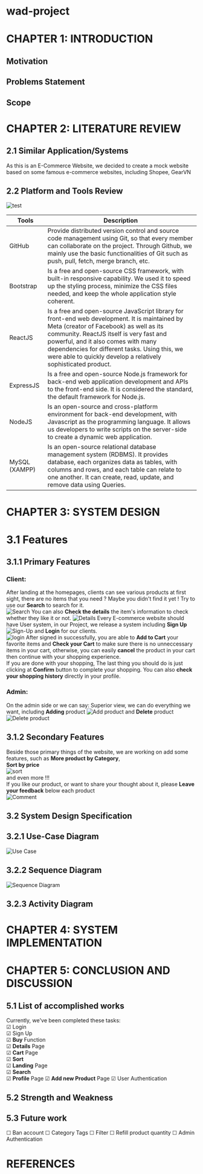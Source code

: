 # wad-project
# CHAPTER 1: INTRODUCTION
## Motivation
## Problems Statement
## Scope
# CHAPTER 2: LITERATURE REVIEW
## 2.1 Similar Application/Systems
As this is an E-Commerce Website, we decided to create a mock website based on some famous e-commerce websites, including Shopee, GearVN

## 2.2 Platform and Tools Review
![test](https://i.ibb.co/TR8LY1t/hutao-money.gif)

| Tools | Description |
|---|---|
| GitHub | Provide distributed version control and source code management using Git, so that every member can collaborate on the project. Through Github, we mainly use the basic functionalities of Git such as push, pull, fetch, merge branch, etc.  |
| Bootstrap | Is a free and open-source CSS framework, with built-in responsive capability. We used it to speed up the styling process, minimize the CSS files needed, and keep the whole application style coherent. |
| ReactJS | Is a free and open-source JavaScript library for front-end web development. It is maintained by Meta (creator of Facebook) as well as its community. ReactJS itself is very fast and powerful, and it also comes with many dependencies for different tasks. Using this, we were able to quickly develop a relatively sophisticated product. |
| ExpressJS | Is a free and open-source Node.js framework for back-end web application development and APIs to the front-end side. It is considered the standard, the default framework for Node.js. |
| NodeJS | Is an open-source and cross-platform environment for back-end development, with Javascript as the programming language. It allows us developers to write scripts on the server-side to create a dynamic web application. |
| MySQL (XAMPP) | Is an open-source relational database management system (RDBMS). It provides database, each organizes data as tables, with columns and rows, and each table can relate to one another. It can create, read, update, and remove data using Queries. |

# CHAPTER 3: SYSTEM DESIGN
# 3.1 Features
## 3.1.1 Primary Features
### Client:
After landing at the homepages, clients can see various products at first sight, there are no items that you need ? Maybe you didn't find it yet ! Try to use our **Search** to search for it.  
![Search](https://i.ibb.co/DbjHVGq/Search.png)
You can also **Check the details** the item's information to check whether they like it or not. 
![Details](https://i.ibb.co/gVxh8vW/Details.png)
Every E-commerce website should have User system, in our Project, we release a system including **Sign Up**  
![Sign-Up](https://i.ibb.co/xfb42z6/Screenshot-2022-05-24-211343.png)
and **Login** for our clients.  
![login](https://i.ibb.co/qW235t3/login.png)
After signed in successfully, you are able to **Add to Cart** your favorite items and **Check your Cart** to make sure there is no unneccessary items in your cart, otherwise, you can easily **cancel** the product in your cart then continue with your shopping experience.  
If you are done with your shopping, The last thing you should do is just clicking at **Confirm** button to complete your shopping. 
You can also **check your shopping history** directly in your profile.  

### Admin:
On the admin side or we can say: Superior view, we can do everything we want, including **Adding** product
![Add product](https://i.ibb.co/SKZHtS6/addproduct.jpg)
and **Delete** product
![Delete product](https://i.ibb.co/x2ks6YS/manageproduct1.jpg) 
## 3.1.2 Secondary Features
Beside those primary things of the website, we are working on add some features, such as **More product by Category**,  
**Sort by price**  
![sort](https://i.ibb.co/GnWrLWf/sorting.png)  
and even more !!!  
If you like our product, or want to share your thought about it, please **Leave your feedback** below each product  
![Comment](https://i.ibb.co/yQwkzbN/Comment.png)

## 3.2 System Design Specification
## 3.2.1 Use-Case Diagram  
![Use Case](https://user-images.githubusercontent.com/69633140/170947231-53c9aca2-ff5c-4b61-8600-8c39aa93abe6.png)

## 3.2.2 Sequence Diagram

![Sequence Diagram](https://user-images.githubusercontent.com/69633140/170947476-21fc3e80-7d0b-4409-a9ed-e9f8f0084824.png)

## 3.2.3 Activity Diagram
# CHAPTER 4: SYSTEM IMPLEMENTATION
# CHAPTER 5: CONCLUSION AND DISCUSSION
## 5.1 List of accomplished works
Currently, we've been completed these tasks:  
&#9745; Login    
&#9745; Sign Up  
&#9745; **Buy** Function  
&#9745; **Details** Page  
&#9745; **Cart** Page  
&#9745; **Sort**  
&#9745; **Landing** Page  
&#9745; **Search**  
&#9745; **Profile** Page
&#9745; **Add new Product** Page
&#9745; User Authentication
## 5.2 Strength and Weakness
## 5.3 Future work  
&#9744; Ban account
&#9744; Category Tags
&#9744; Filter
&#9744; Refill product quantity
&#9744; Admin Authentication


# REFERENCES




